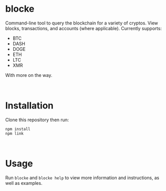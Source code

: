 # blocke
Command-line tool to query the blockchain for a variety of cryptos. View blocks, transactions, and accounts (where applicable). Currently supports:
* BTC
* DASH
* DOGE
* ETH
* LTC
* XMR

With more on the way.

<br />

# Installation
Clone this repository then run:
```
npm install
npm link
```

<br />

# Usage
Run `blocke` and `blocke help` to view more information and instructions, as well as examples.